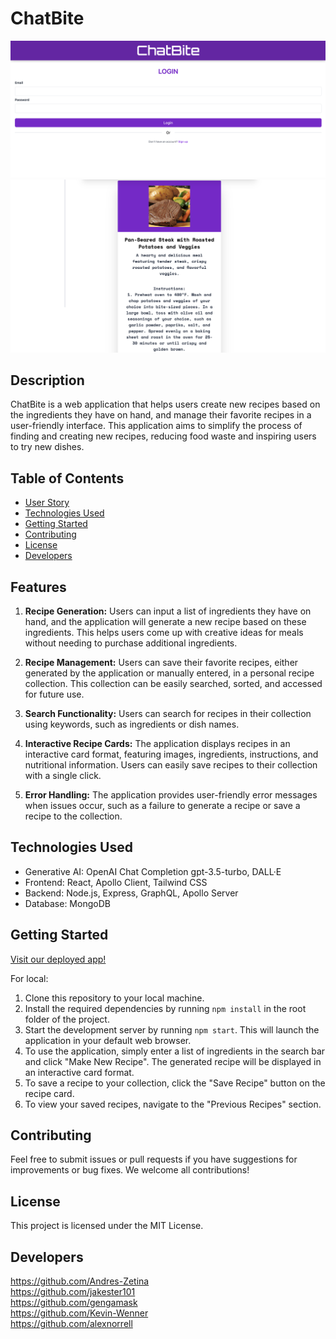 # ChatBite

![Site Screenshot 1](/assets/Screenshot1.png)
![Site Screenshot 1](/assets/Screenshot2.png)

## Description

ChatBite is a web application that helps users create new recipes based on the ingredients they have on hand, and manage their favorite recipes in a user-friendly interface. This application aims to simplify the process of finding and creating new recipes, reducing food waste and inspiring users to try new dishes.

## Table of Contents

- [User Story](#features)
- [Technologies Used](#technologies-used)
- [Getting Started](#getting-started)
- [Contributing](#contributing)
- [License](#License)
- [Developers](#developers)


## Features

1. **Recipe Generation:** Users can input a list of ingredients they have on hand, and the application will generate a new recipe based on these ingredients. This helps users come up with creative ideas for meals without needing to purchase additional ingredients.

2. **Recipe Management:** Users can save their favorite recipes, either generated by the application or manually entered, in a personal recipe collection. This collection can be easily searched, sorted, and accessed for future use.

3. **Search Functionality:** Users can search for recipes in their collection using keywords, such as ingredients or dish names.

4. **Interactive Recipe Cards:** The application displays recipes in an interactive card format, featuring images, ingredients, instructions, and nutritional information. Users can easily save recipes to their collection with a single click.

5. **Error Handling:** The application provides user-friendly error messages when issues occur, such as a failure to generate a recipe or save a recipe to the collection.

## Technologies Used

- Generative AI: OpenAI Chat Completion gpt-3.5-turbo, DALL·E
- Frontend: React, Apollo Client, Tailwind CSS
- Backend: Node.js, Express, GraphQL, Apollo Server
- Database: MongoDB

## Getting Started

[Visit our deployed app!](https://evening-fjord-31018.herokuapp.com/)

For local:
1. Clone this repository to your local machine.
2. Install the required dependencies by running `npm install` in the root folder of the project.
3. Start the development server by running `npm start`. This will launch the application in your default web browser.
4. To use the application, simply enter a list of ingredients in the search bar and click "Make New Recipe". The generated recipe will be displayed in an interactive card format.
5. To save a recipe to your collection, click the "Save Recipe" button on the recipe card.
6. To view your saved recipes, navigate to the "Previous Recipes" section.

## Contributing

Feel free to submit issues or pull requests if you have suggestions for improvements or bug fixes. We welcome all contributions!

## License

This project is licensed under the MIT License.

## Developers

https://github.com/Andres-Zetina<br>
https://github.com/jakester101<br>
https://github.com/gengamask<br>
https://github.com/Kevin-Wenner<br>
https://github.com/alexnorrell<br>

